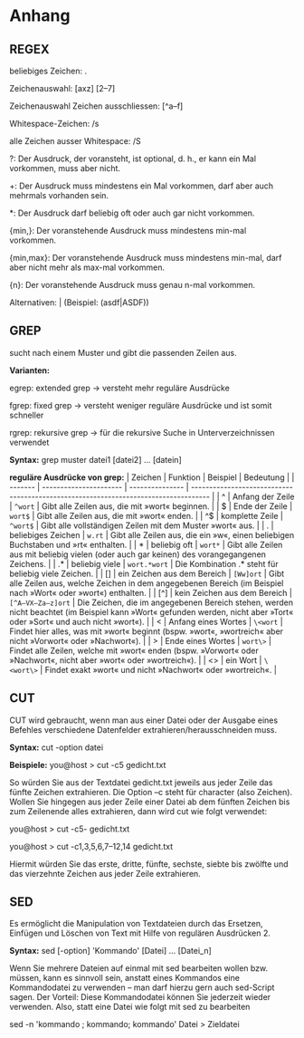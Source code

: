 # Anhang
## REGEX
beliebiges Zeichen: .

Zeichenauswahl: [axz] [2–7]

Zeichenauswahl Zeichen ausschliessen: [^a–f]

Whitespace-Zeichen: /s

alle Zeichen ausser Whitespace: /S

?:	Der Ausdruck, der voransteht, ist optional, d. h., er kann ein Mal vorkommen, muss aber nicht.

+:	Der Ausdruck muss mindestens ein Mal vorkommen, darf aber auch mehrmals vorhanden sein.
  
*:	Der Ausdruck darf beliebig oft oder auch gar nicht vorkommen.
  
{min,}:	Der voranstehende Ausdruck muss mindestens min-mal vorkommen.

{min,max}:	Der voranstehende Ausdruck muss mindestens min-mal, darf aber nicht mehr als max-mal vorkommen.

{n}:	Der voranstehende Ausdruck muss genau n-mal vorkommen.

Alternativen: | (Beispiel: (asdf|ASDF))

## GREP
sucht nach einem Muster und gibt die passenden Zeilen aus.

**Varianten:**

egrep: extended grep -> versteht mehr reguläre Ausdrücke

fgrep: fixed grep -> versteht weniger reguläre Ausdrücke und ist somit schneller

rgrep: rekursive grep -> für die rekursive Suche in Unterverzeichnissen verwendet

**Syntax:**
grep muster datei1 [datei2] ... [datein]

**reguläre Ausdrücke von grep:**
| Zeichen | Funktion               | Beispiel        | Bedeutung                                                                           |
| ------- | ---------------------- | --------------- | ----------------------------------------------------------------------------------- |
| ^       | Anfang der Zeile       | `^wort`         | Gibt alle Zeilen aus, die mit »wort« beginnen.                                     |
| $       | Ende der Zeile         | `wort$`         | Gibt alle Zeilen aus, die mit »wort« enden.                                        |
| ^$      | komplette Zeile        | `^wort$`        | Gibt alle vollständigen Zeilen mit dem Muster »wort« aus.                           |
| .       | beliebiges Zeichen     | `w.rt`          | Gibt alle Zeilen aus, die ein »w«, einen beliebigen Buchstaben und »rt« enthalten. |
| *       | beliebig oft           | `wort*`         | Gibt alle Zeilen aus mit beliebig vielen (oder auch gar keinen) des vorangegangenen Zeichens. |
| .*      | beliebig viele         | `wort.*wort`    | Die Kombination .* steht für beliebig viele Zeichen.                                |
| []      | ein Zeichen aus dem Bereich | `[Ww]ort`  | Gibt alle Zeilen aus, welche Zeichen in dem angegebenen Bereich (im Beispiel nach »Wort« oder »wort«) enthalten. |
| [^]     | kein Zeichen aus dem Bereich | `[^A–VX–Za–z]ort` | Die Zeichen, die im angegebenen Bereich stehen, werden nicht beachtet (im Beispiel kann »Wort« gefunden werden, nicht aber »Tort« oder »Sort« und auch nicht »wort«). |
| \<      | Anfang eines Wortes    | `\<wort`        | Findet hier alles, was mit »wort« beginnt (bspw. »wort«, »wortreich« aber nicht »Vorwort« oder »Nachwort«). |
| \>      | Ende eines Wortes      | `wort\>`        | Findet alle Zeilen, welche mit »wort« enden (bspw. »Vorwort« oder »Nachwort«, nicht aber »wort« oder »wortreich«). |
| \<\>    | ein Wort               | `\<wort\>`      | Findet exakt »wort« und nicht »Nachwort« oder »wortreich«.                          |

## CUT
CUT wird gebraucht, wenn man aus einer Datei oder der Ausgabe eines Befehles verschiedene Datenfelder extrahieren/herausschneiden muss.

**Syntax:**
cut -option datei

**Beispiele:**
you@host > cut -c5 gedicht.txt

So würden Sie aus der Textdatei gedicht.txt jeweils aus jeder Zeile das fünfte Zeichen extrahieren. Die Option –c steht für character (also Zeichen). Wollen Sie hingegen aus jeder Zeile einer Datei ab dem fünften Zeichen bis zum Zeilenende alles extrahieren, dann wird cut wie folgt verwendet:

you@host > cut -c5- gedicht.txt

you@host > cut -c1,3,5,6,7–12,14 gedicht.txt

Hiermit würden Sie das erste, dritte, fünfte, sechste, siebte bis zwölfte und das vierzehnte Zeichen aus jeder Zeile extrahieren.





## SED
Es ermöglicht die Manipulation von Textdateien durch das Ersetzen, Einfügen und Löschen von Text mit Hilfe von regulären Ausdrücken 2.

**Syntax:**
sed [-option] 'Kommando' [Datei] ... [Datei_n]


Wenn Sie mehrere Dateien auf einmal mit sed bearbeiten wollen bzw. müssen, kann es sinnvoll sein, anstatt eines Kommandos eine Kommandodatei zu verwenden – man darf hierzu gern auch sed-Script sagen. Der Vorteil: Diese Kommandodatei können Sie jederzeit wieder verwenden. Also, statt eine Datei wie folgt mit sed zu bearbeiten

sed -n 'kommando ; kommando; kommando' Datei > Zieldatei
